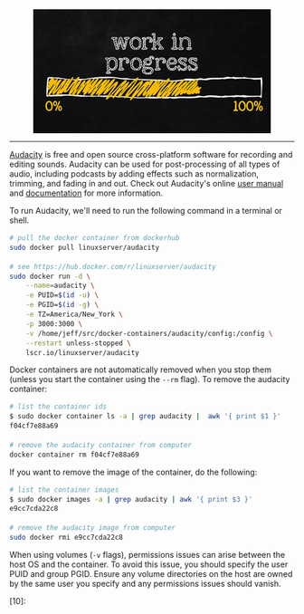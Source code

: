 <!--
Maintainer:   jeffskinnerbox@yahoo.com / www.jeffskinnerbox.me
Version:      0.0.1
-->


<div align="center">
<img src="https://raw.githubusercontent.com/jeffskinnerbox/blog/main/content/images/banners-bkgrds/work-in-progress.jpg" title="These materials require additional work and are not ready for general use." align="center" width=420px height=219px>
</div>


----


[Audacity][01] is free and open source cross-platform software for recording and editing sounds.
Audacity can be used for post-processing of all types of audio,
including podcasts by adding effects such as normalization, trimming, and fading in and out.
Check out Audacity's online [user manual][02] and [documentation][03] for more information.

To run Audacity, we'll need to run the following command in a terminal or shell.

```bash
# pull the docker container from dockerhub
sudo docker pull linuxserver/audacity

# see https://hub.docker.com/r/linuxserver/audacity
sudo docker run -d \
    --name=audacity \
    -e PUID=$(id -u) \
    -e PGID=$(id -g) \
    -e TZ=America/New_York \
    -p 3000:3000 \
    -v /home/jeff/src/docker-containers/audacity/config:/config \
    --restart unless-stopped \
    lscr.io/linuxserver/audacity
```

Docker containers are not automatically removed when you stop them
(unless you start the container using the `--rm` flag).
To remove the audacity container:

```bash
# list the container ids
$ sudo docker container ls -a | grep audacity |  awk '{ print $1 }'
f04cf7e88a69

# remove the audacity container from computer
docker container rm f04cf7e88a69
```

If you want to remove the image of the container,
do the following:

```bash
# list the container images
$ sudo docker images -a | grep audacity | awk '{ print $3 }'
e9cc7cda22c8

# remove the audacity image from computer
sudo docker rmi e9cc7cda22c8
```

When using volumes (`-v` flags),
permissions issues can arise between the host OS and the container.
To avoid this issue, you should specify the user PUID and group PGID.
Ensure any volume directories on the host are owned by the same user you specify
and any permissions issues should vanish.



[01]:https://www.audacityteam.org/
[02]:https://manual.audacityteam.org/
[03]:https://www.audacityteam.org/help/documentation/
[04]:
[05]:
[06]:
[07]:
[08]:
[09]:
[10]:
